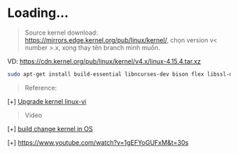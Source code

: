 # Loading...

>Source kernel download: https://mirrors.edge.kernel.org/pub/linux/kernel/, chọn version v< number >.x, xong thay tên branch mình muốn.

VD: https://cdn.kernel.org/pub/linux/kernel/v4.x/linux-4.15.4.tar.xz


```bash
sudo apt-get install build-essential libncurses-dev bison flex libssl-dev libelf-dev
```

> Reference:

[+] [Upgrade kernel linux-vi](https://cloudcraft.info/huong-dan-upgrade-kernel-linux/)

>Video 

[+] [build change kernel in OS](https://www.youtube.com/watch?v=cAWqWB2wVZc)

[+] https://www.youtube.com/watch?v=1gEFYoGUFxM&t=30s
